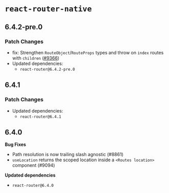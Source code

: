 # `react-router-native`

## 6.4.2-pre.0

### Patch Changes

- fix: Strengthen `RouteObject`/`RouteProps` types and throw on `index` routes with `children` ([#9366](https://github.com/remix-run/react-router/pull/9366))
- Updated dependencies:
  - `react-router@6.4.2-pre.0`

## 6.4.1

### Patch Changes

- Updated dependencies:
  - `react-router@6.4.1`

## 6.4.0

**Bug Fixes**

- Path resolution is now trailing slash agnostic (#8861)
- `useLocation` returns the scoped location inside a `<Routes location>` component (#9094)

**Updated dependencies**

- `react-router@6.4.0`
